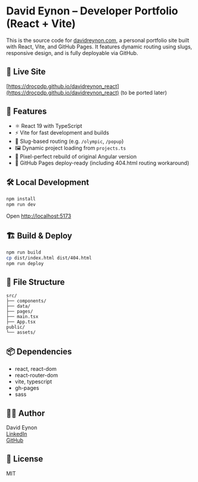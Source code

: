 # David Eynon – Developer Portfolio (React + Vite)

This is the source code for [davidreynon.com](https://drocpdp.github.io/davidreynon_react), a personal portfolio site built with React, Vite, and GitHub Pages. It features dynamic routing using slugs, responsive design, and is fully deployable via GitHub.

## 🚀 Live Site

[https://drocpdp.github.io/davidreynon_react](https://drocpdp.github.io/davidreynon_react)
(to be ported later)

## 📁 Features

- ⚛️ React 19 with TypeScript
- ⚡ Vite for fast development and builds
- 🔗 Slug-based routing (e.g. `/olympic`, `/popup`)
- 🖼️ Dynamic project loading from `projects.ts`
- 🎯 Pixel-perfect rebuild of original Angular version
- 📄 GitHub Pages deploy-ready (including 404.html routing workaround)

## 🛠 Local Development

```bash
npm install
npm run dev
```

Open [http://localhost:5173](http://localhost:5173)

## 🏗 Build & Deploy

```bash
npm run build
cp dist/index.html dist/404.html
npm run deploy
```

## 🧱 File Structure

```
src/
├── components/
├── data/
├── pages/
├── main.tsx
├── App.tsx
public/
└── assets/
```

## 📦 Dependencies

- react, react-dom
- react-router-dom
- vite, typescript
- gh-pages
- sass

## 👨‍💻 Author

David Eynon  
[LinkedIn](https://www.linkedin.com/in/daveqa)  
[GitHub](https://github.com/drocpdp)

## 📝 License

MIT
